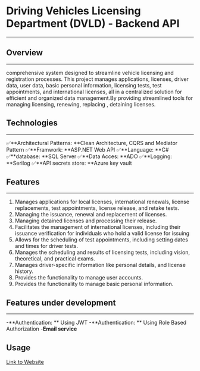 # Driving Vehicles Licensing Department (DVLD) - Backend API
---

## Overview
---
  comprehensive system designed to streamline vehicle licensing and registration processes. This project manages applications, licenses, driver data, user data, basic personal information, licensing tests, test appointments, and international licenses, all in a centralized solution for efficient and       organized data management.By providing streamlined tools for managing licensing, renewing, replacing , detaining licenses.

## Technologies
---
  ✅**Architectural Patterns: **Clean Architecture, CQRS and Mediator Pattern
  ✅**Framwork: **ASP.NET Web API
  ✅**Language: **C#
  ✅**database: **SQL Server 
  ✅**Data Acces: **ADO
  ✅**Logging: **Serilog
  ✅**API secrets store: **Azure key vault
  
## Features
---
  1. Manages applications for local licenses, international renewals, license replacements, test appointments, license release, and retake tests.
  2. Managing the issuance, renewal and replacement  of licenses.
  3. Managing detained licenses and processing their release.
  4. Facilitates the management of international licenses, including their issuance verification for individuals who hold a valid license  for issuing 
  5. Allows for the scheduling of test appointments, including setting dates and times for driver tests.
  6. Manages the scheduling and results of licensing tests, including vision, theoretical, and practical exams.
  7. Manages driver-specific information like personal details, and license history.
  8. Provides the functionality to manage user accounts.
  9. Provides the functionality to manage  basic personal information.


## Features under development
---
  -**Authentication: ** Using JWT
  -**Authentication: ** Using Role Based Authorization
  -**Email service**
  
## Usage
[Link to Website](https://licensemanagment.netlify.app)
